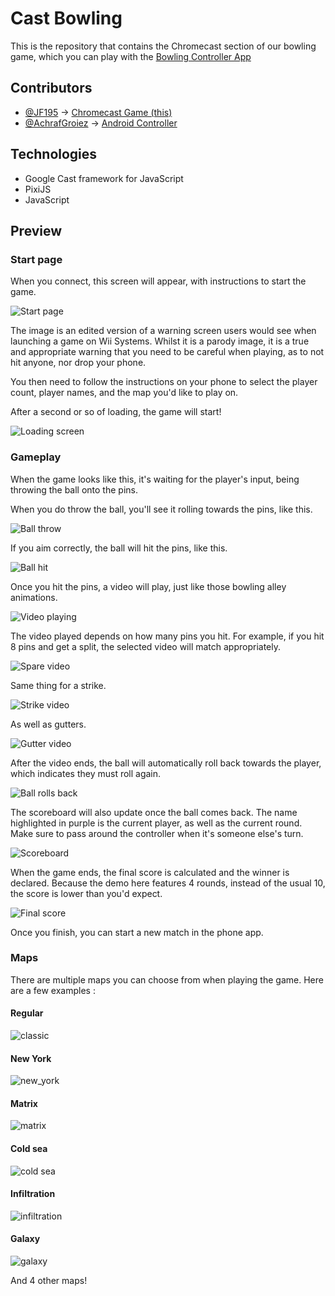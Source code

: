 # Cast Bowling

This is the repository that contains the Chromecast section of our bowling game, which you can play with the [Bowling Controller App](https://github.com/AD6F/bowling-controller)

## Contributors

- [@JF195](https://www.github.com/JF195) -> [Chromecast Game (this)](https://github.com/AD6F/cast-bowling)
- [@AchrafGroiez](https://github.com/AchrafGroiez) -> [Android Controller](https://github.com/AD6F/bowling-controller/)

## Technologies

- Google Cast framework for JavaScript
- PixiJS
- JavaScript

## Preview

### Start page

When you connect, this screen will appear, with instructions to start the game.

![Start page](https://github.com/user-attachments/assets/4ce84898-1ab6-41e6-ab6a-2b50ad7621a0)

The image is an edited version of a warning screen users would see when launching a game on Wii Systems. Whilst it is a parody image, it is a true and appropriate warning that you need to be careful when playing, as to not hit anyone, nor drop your phone.

You then need to follow the instructions on your phone to select the player count, player names, and the map you'd like to play on.

After a second or so of loading, the game will start!

![Loading screen](https://github.com/user-attachments/assets/8168925f-4f0c-484a-ad5d-9a37cbbac3e8)

### Gameplay

When the game looks like this, it's waiting for the player's input, being throwing the ball onto the pins.

When you do throw the ball, you'll see it rolling towards the pins, like this.

![Ball throw](https://github.com/user-attachments/assets/a0629874-531d-4e53-b977-2881e46e8cb3)

If you aim correctly, the ball will hit the pins, like this.

![Ball hit](https://github.com/user-attachments/assets/f3f94aaf-85df-4b29-a088-a59d8f86a1ea)

Once you hit the pins, a video will play, just like those bowling alley animations.

![Video playing](https://github.com/user-attachments/assets/b09de3d1-d4d1-4384-8769-15f5f0991989)

The video played depends on how many pins you hit. For example, if you hit 8 pins and get a split, the selected video will match appropriately.

![Spare video](https://github.com/user-attachments/assets/ec369a3d-f609-487c-be67-79db68c8682c)

Same thing for a strike.

![Strike video](https://github.com/user-attachments/assets/e8d1ca5d-9306-48bc-80c7-ee0ff5304186)

As well as gutters.

![Gutter video](https://github.com/user-attachments/assets/c299895b-1061-4485-830c-80c4af9c85ad)

After the video ends, the ball will automatically roll back towards the player, which indicates they must roll again.

![Ball rolls back](https://github.com/user-attachments/assets/45101854-fbeb-452d-a370-087c111403fb)

The scoreboard will also update once the ball comes back. The name highlighted in purple is the current player, as well as the current round. Make sure to pass around the controller when it's someone else's turn.

![Scoreboard](https://github.com/user-attachments/assets/15a06181-9e83-492c-9ca6-5f8d291f3912)

When the game ends, the final score is calculated and the winner is declared. Because the demo here features 4 rounds, instead of the usual 10, the score is lower than you'd expect.

![Final score](https://github.com/user-attachments/assets/3707b4c1-8b59-4905-ac96-c12f0dbd051e)

Once you finish, you can start a new match in the phone app.

### Maps

There are multiple maps you can choose from when playing the game. Here are a few examples :

#### Regular

![classic](https://github.com/user-attachments/assets/372f1383-87c2-44aa-83d8-7dfa2a602304)

#### New York

![new_york](https://github.com/user-attachments/assets/d2b7a1a0-fd55-4f56-9a9c-20cb31285042)

#### Matrix

![matrix](https://github.com/user-attachments/assets/37e89b5d-a964-4c10-b283-e549fa40b70d)

#### Cold sea

![cold sea](https://github.com/user-attachments/assets/8a48b528-4262-4542-817a-0bf4a3348a11)

#### Infiltration

![infiltration](https://github.com/user-attachments/assets/9cddb410-a09a-4f8d-b155-85570de29b35)

#### Galaxy

![galaxy](https://github.com/user-attachments/assets/4cfbe70e-3e10-497f-bd8c-686490824b4c)

And 4 other maps!
